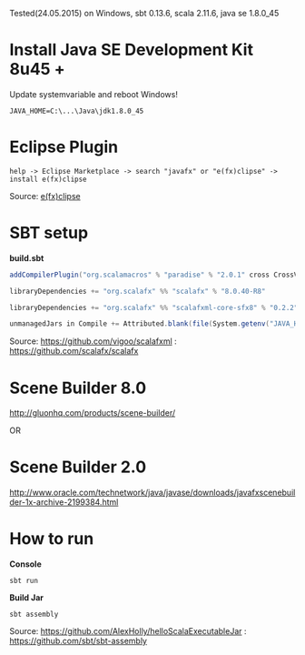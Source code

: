 Tested(24.05.2015) on Windows, sbt 0.13.6, scala 2.11.6, java se 1.8.0_45

# **Install Java SE Development Kit 8u45 +**

Update systemvariable and reboot Windows!

```
JAVA_HOME=C:\...\Java\jdk1.8.0_45
```

# **Eclipse Plugin**

```help -> Eclipse Marketplace -> search "javafx" or "e(fx)clipse" -> install e(fx)clipse```

Source: [e(fx)clipse](http://www.eclipse.org/efxclipse/install.html)

# **SBT setup**

**build.sbt**

```sbt
addCompilerPlugin("org.scalamacros" % "paradise" % "2.0.1" cross CrossVersion.full)

libraryDependencies += "org.scalafx" %% "scalafx" % "8.0.40-R8"

libraryDependencies += "org.scalafx" %% "scalafxml-core-sfx8" % "0.2.2"

unmanagedJars in Compile += Attributed.blank(file(System.getenv("JAVA_HOME") + "/jre/lib/ext/jfxrt.jar"))
```

Source: https://github.com/vigoo/scalafxml : https://github.com/scalafx/scalafx


# **Scene Builder 8.0**
http://gluonhq.com/products/scene-builder/

OR

# **Scene Builder 2.0**
http://www.oracle.com/technetwork/java/javase/downloads/javafxscenebuilder-1x-archive-2199384.html

# **How to run**

**Console**

```
sbt run
```

**Build Jar**

```
sbt assembly
```

Source: https://github.com/AlexHolly/helloScalaExecutableJar : https://github.com/sbt/sbt-assembly

